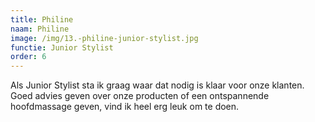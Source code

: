 ```yaml
---
title: Philine
naam: Philine
image: /img/13.-philine-junior-stylist.jpg
functie: Junior Stylist
order: 6
---
```


Als Junior Stylist sta ik graag waar dat nodig is klaar voor onze klanten. Goed advies geven over onze producten of een ontspannende hoofdmassage geven, vind ik heel erg leuk om te doen.